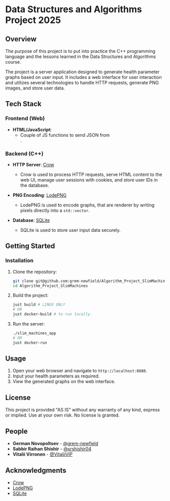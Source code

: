 # Data Structures and Algorithms Project 2025

## Overview

The purpose of this project is to put into practice the C++ programming language and the
lessons learned in the Data Structures and Algorithms course.

The project is a server application designed to generate health parameter graphs based on user input. It includes a web interface for user interaction and utilizes several technologies to handle HTTP requests, generate PNG images, and store user data.

## Tech Stack

### Frontend (Web)

- **HTML/JavaScript**:
  - Couple of JS functions to send JSON from <form>.

### Backend (C++)

- **HTTP Server**: [Crow](https://github.com/CrowCpp/Crow)
  - Crow is used to process HTTP requests, serve HTML content to the web UI, manage user sessions with cookies, and store user IDs in the database.

- **PNG Encoding**: [LodePNG](https://github.com/lvandeve/lodepng)
  - LodePNG is used to encode graphs, that are renderer by writing pixels directly into a `std::vector`.

- **Database**: [SQLite](https://www.sqlite.org/)
  - SQLite is used to store user input data securely.

## Getting Started

### Installation

1. Clone the repository:
    ```sh
    git clone git@github.com:grem-newfield/Algorithm_Project_SlimMachines.git
    cd Algorithm_Project_SlimMachines
    ```

2. Build the project:

    ```sh
    just build # LINUX ONLY
    # OR
    just docker-build # to run locally.
    ```

3. Run the server:
    ```sh
    ./slim_machines_app
    # OR
    just docker-run
    ```

## Usage

1. Open your web browser and navigate to `http://localhost:8080`.
2. Input your health parameters as required.
3. View the generated graphs on the web interface.

## License

This project is provided "AS IS" without any warranty of any kind, express or implied. Use at your own risk. No license is granted.

## People

- **German Novopoltsev** - [@grem-newfield](https://github.com/grem-newfield)
- **Sabbir Raihan Shishir** - [@srshishir04](https://github.com/srshishir04)
- **Vitalii Virronen** - [@VitaliiVIP](https://github.com/VitaliiVIP)

## Acknowledgments

- [Crow](https://github.com/CrowCpp/Crow)
- [LodePNG](https://github.com/lvandeve/lodepng)
- [SQLite](https://www.sqlite.org/)
